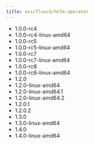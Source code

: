 ```yaml
---
title: oss/fluxcd/helm-operator
---
```

- 1.0.0-rc4
- 1.0.0-rc4-linux-amd64
- 1.0.0-rc5
- 1.0.0-rc5-linux-amd64
- 1.0.0-rc7
- 1.0.0-rc7-linux-amd64
- 1.0.0-rc8
- 1.0.0-rc8-linux-amd64
- 1.2.0
- 1.2.0-linux-amd64
- 1.2.0-linux-amd64.1
- 1.2.0-linux-amd64.2
- 1.2.0.1
- 1.2.0.2
- 1.3.0
- 1.3.0-linux-amd64
- 1.4.0
- 1.4.0-linux-amd64
